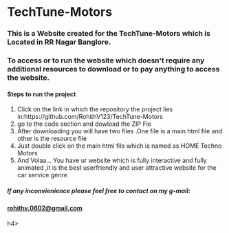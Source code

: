# TechTune-Motors
<h3>This is a Website created for the TechTune-Motors which is Located in RR Nagar Banglore.</h3>
<h3>To access or to run the website which doesn't require any additional resources to download or to pay anything to access the website.</h6>

<h4>Steps to run the project</h4>
<ol>
  <li>Click on the link in which the repository the project lies in:https://github.com/RohithV123/TechTune-Motors</li>
  <li>go to the code section and dowload the ZIP Fie</li>
  <li>After downloading you will have two files .One file is a main html file and other is the resource file</li>
  <li>Just double click on the main html file which is named as HOME Techno Motors </li>
  <li>And Volaa... You have ur website which is fully interactive and fully animated ,it is the best userfriendly and user attractive website for the car service genre </li>
</ol>
<h5>If any inconvienience please feel free to contact on my g-mail:<h4><u>rohithv.0802@gmail.com</u></h4>h4></h5>

